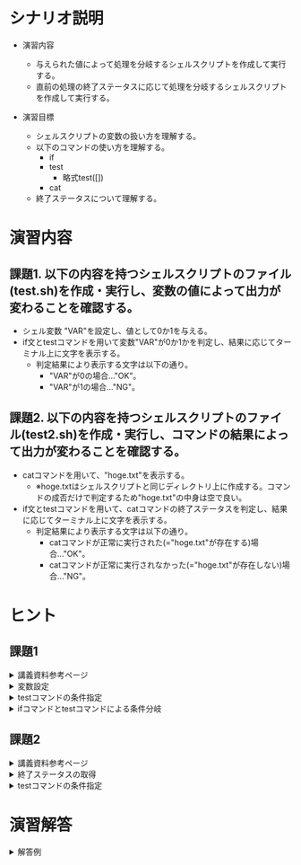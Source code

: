 # シナリオ説明
- 演習内容
  - 与えられた値によって処理を分岐するシェルスクリプトを作成して実行する。
  - 直前の処理の終了ステータスに応じて処理を分岐するシェルスクリプトを作成して実行する。

- 演習目標
  - シェルスクリプトの変数の扱い方を理解する。
  - 以下のコマンドの使い方を理解する。
    - if
    - test
      - 略式test([])
    - cat
  - 終了ステータスについて理解する。

# 演習内容

## 課題1. 以下の内容を持つシェルスクリプトのファイル(test.sh)を作成・実行し、変数の値によって出力が変わることを確認する。
  - シェル変数 "VAR"を設定し、値として0か1を与える。 
  - if文とtestコマンドを用いて変数"VAR"が0か1かを判定し、結果に応じてターミナル上に文字を表示する。
    - 判定結果により表示する文字は以下の通り。
      - "VAR"が0の場合…"OK"。
      - "VAR"が1の場合…"NG"。

## 課題2. 以下の内容を持つシェルスクリプトのファイル(test2.sh)を作成・実行し、コマンドの結果によって出力が変わることを確認する。
  - catコマンドを用いて、"hoge.txt"を表示する。
    - ※hoge.txtはシェルスクリプトと同じディレクトリ上に作成する。コマンドの成否だけで判定するため"hoge.txt"の中身は空で良い。
  - if文とtestコマンドを用いて、catコマンドの終了ステータスを判定し、結果に応じてターミナル上に文字を表示する。
    - 判定結果により表示する文字は以下の通り。
      - catコマンドが正常に実行された(="hoge.txt"が存在する)場合…"OK"。
      - catコマンドが正常に実行されなかった(="hoge.txt"が存在しない)場合…"NG"。

# ヒント
## 課題1
<details><summary>講義資料参考ページ</summary><div>

- 変数
  - p36~41
- 条件分岐
  - p81~82
</div></details>

<details><summary>変数設定</summary><div>

- 変数を設定するには下記のようにシェルスクリプト内に記載する

```
VAR=0
```
</div></details>

<details><summary>testコマンドの条件指定</summary><div>

- 今回は変数VARが0と同じかを判定するため、講義資料p82の`数値1 - eq 数値2`を使用し以下のように記載する

``` sh
[ $VAR = 0 ]
```

</div></details>

</div></details>

<details><summary>ifコマンドとtestコマンドによる条件分岐</summary><div>

- 変数VARが0か講義資料p81の`if elif else fi`を使用し以下のように記載する。

``` sh
if [ $VAR = 0 ]; then
  # OKを出力するコマンド
else
  # NGを出力するコマンド
fi
```

</div></details>

## 課題2
<details><summary>講義資料参考ページ</summary><div>

- 特殊変数
  - p39
</div></details>

<details><summary>終了ステータスの取得</summary><div>

- catコマンドの終了ステータスを取得するためにp39に記載している特殊変数`$?`を使用する

</div></details>

<details><summary>testコマンドの条件指定</summary><div>

- 特殊変数`$?`の値が0、つまり成功かそれ以外をはんていするために講義資料p82の`数値1 - eq 数値2`を使用し以下のように記載する

``` sh
[ $? = 0 ]
```

</div></details>

# 演習解答  

<details><summary>解答例</summary><div>

## 値によって出力が変わるシェルスクリプトの作成  
シェルスクリプトファイル"test.sh"をエディタから作成し、下記の内容を書き込む。  

```
#!/bin/bash
VAR=0

if [ $VAR = 0 ]; then
  echo "OK"
else
  echo "NG"
fi
```

bashコマンドでtest.shを実行する。  

`bash test.sh`

以下の内容がターミナル上に表示されていることを確認。  

```
OK
```

`test.sh`内の`VAR=0`を`VAR=1`に書き換える。  

bashコマンドでtest.shを実行する。  

`bash test.sh`

以下の内容がターミナル上に表示されていることを確認。  

```
NG
```

## コマンドの結果によって出力が変わるシェルスクリプトの作成  

シェルスクリプトファイル"test2.sh"をエディタから作成し、下記の内容を書き込む。  

```
#!/bin/bash
cat hoge.txt

if [ $? = 0 ]; then
  echo "OK"
else
  echo "NG"
fi
```

空ファイルを作成するtouchコマンドを実行して、hoge.txtを作成する。(エディタから直接からファイルを作成しても良い)

`touch hoge.txt`

bashコマンドでtest2.shを実行する。  

`bash test2.sh`

以下の内容がターミナル上に表示されていることを確認。  

```
OK
```

ファイルを削除するrmコマンドを実行して、hoge.txtを削除する。

`rm hoge.txt`

bashコマンドでtest2.shを実行する。  

`bash test.sh`

以下の内容がターミナル上に表示されていることを確認。  

```
cat: hoge.txt: No such file or directory
NG
```

</div></details>